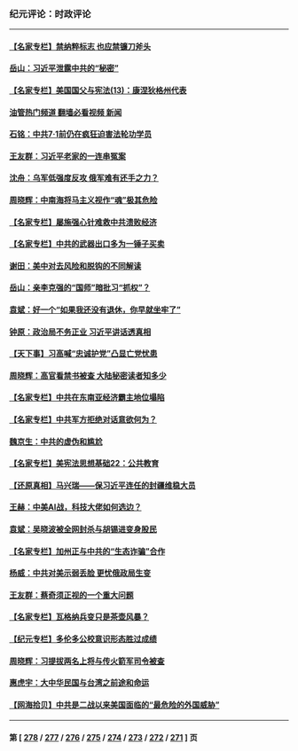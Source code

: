 ### 纪元评论：时政评论
---
#### [【名家专栏】禁纳粹标志 也应禁镰刀斧头](../../pages/nsc1025/n14027423.md?07040330) 
#### [岳山：习近平泄露中共的“秘密”](../../pages/nsc1025/n14027419.md?07040330) 
#### [【名家专栏】美国国父与宪法(13)：康涅狄格州代表](../../pages/nsc1025/n14026346.md?07040330) 
#### [油管热门频道 翻墙必看视频 新闻](ok?07040330)
#### [石铭：中共7·1前仍在疯狂迫害法轮功学员](../../pages/nsc1025/n14027109.md?07040330) 
#### [王友群：习近平老家的一连串冤案](../../pages/nsc1025/n14027047.md?07040330) 
#### [沈舟：乌军低强度反攻 俄军难有还手之力？](../../pages/nsc1025/n14026938.md?07040330) 
#### [周晓辉：中南海将马主义视作“魂”极其危险](../../pages/nsc1025/n14026892.md?07040330) 
#### [【名家专栏】屡施强心针难救中共溃败经济](../../pages/nsc1025/n14026783.md?07040330) 
#### [【名家专栏】中共的武器出口多为一锤子买卖](../../pages/nsc1025/n14022364.md?07040330) 
#### [谢田：美中对去风险和脱钩的不同解读](../../pages/nsc1025/n14026631.md?07040330) 
#### [岳山：亲李克强的“国师”暗批习“抓权”？](../../pages/nsc1025/n14026064.md?07040330) 
#### [袁斌：好一个“如果我还没有退休，你早就坐牢了”](../../pages/nsc1025/n14026216.md?07040330) 
#### [钟原：政治局不务正业 习近平讲话透真相](../../pages/nsc1025/n14026067.md?07040330) 
#### [【天下事】习高喊“忠诚护党”凸显亡党忧患](../../pages/nsc1025/n14025924.md?07040330) 
#### [周晓辉：高官看禁书被查 大陆秘密读者知多少](../../pages/nsc1025/n14025942.md?07040330) 
#### [【名家专栏】中共在东南亚经济霸主地位塌陷](../../pages/nsc1025/n14024242.md?07040330) 
#### [【名家专栏】中共军方拒绝对话意欲何为？](../../pages/nsc1025/n14024248.md?07040330) 
#### [魏京生：中共的虚伪和尴尬](../../pages/nsc1025/n14025911.md?07040330) 
#### [【名家专栏】美宪法思想基础22：公共教育](../../pages/nsc1025/n14025710.md?07040330) 
#### [【还原真相】马兴瑞——保习近平连任的封疆维稳大员](../../pages/nsc1025/n14025753.md?07040330) 
#### [王赫：中美AI战，科技大佬如何选边？](../../pages/nsc1025/n14025558.md?07040330) 
#### [袁斌：吴晓波被全网封杀与胡锡进变身股民](../../pages/nsc1025/n14025579.md?07040330) 
#### [【名家专栏】加州正与中共的“生态诈骗”合作](../../pages/nsc1025/n14022359.md?07040330) 
#### [杨威：中共对美示弱丢脸 更忧俄政局生变](../../pages/nsc1025/n14025329.md?07040330) 
#### [王友群：蔡奇须正视的一个重大问题](../../pages/nsc1025/n14025280.md?07040330) 
#### [【名家专栏】瓦格纳兵变只是茶壶风暴？](../../pages/nsc1025/n14024996.md?07040330) 
#### [【纪元专栏】多伦多公校意识形态胜过成绩](../../pages/nsc1025/n14025193.md?07040330) 
#### [周晓辉：习提拔两名上将与传火箭军司令被查](../../pages/nsc1025/n14025122.md?07040330) 
#### [惠虎宇：大中华民国与台湾之前途和命运](../../pages/nsc1025/n14023710.md?07040330) 
#### [【网海拾贝】中共是二战以来美国面临的“最危险的外国威胁”](../../pages/nsc1025/n14024809.md?07040330) 

---
#### 第 [ [278](./278.md?07040330) / [277](./277.md?07040330) / [276](./276.md?07040330) / [275](./275.md?07040330) / [274](./274.md?07040330) / [273](./273.md?07040330) / [272](./272.md?07040330) / [271](./271.md?07040330) ] 页
